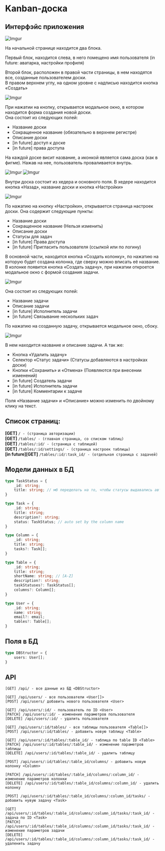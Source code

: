 # Kanban-доска

## Интерфэйс приложения
![Imgur](https://i.imgur.com/QcXioKz.jpg)

На начальной странице находится два блока.

Первый блок, находится слева, в него помещено имя пользователя (in future: аватарка, настройки профиля)

Второй блок, расположен в правой части страницы, в нем находятся все, созданные пользователем доски.  
В правом верхнем углу, на одном уровне с надписью находится кнопка «Создать»

![Imgur](https://i.imgur.com/ktstHdG.jpg)

При нажатии на кнопку, открывается модальное окно, в котором находится форма создания новой доски.  
Она состоит из следующих полей:  
- Название доски
- Сокращенное название (обязательно в верхнем регистре)
- Описание доски
- [in future] доступ к доске
- [in future] права доступа<br/>

На каждой доске висит название, а иконкой является сама доска (как в фигме). Нажав на нее, пользователь проваливается внутрь.

![Imgur](https://i.imgur.com/E0F6ZcK.jpg)
![Imgur](https://i.imgur.com/kAU4CaG.jpg)

Внутри доска состоит из хедера и основного поля. В хедере находится кнопка «Назад», название доски и кнопка «Настройки»

![Imgur](https://i.imgur.com/xmKOnim.jpg)

По нажатию на кнопку «Настройки», открывается страница настроек доски. Она содержит следующие пункты:
- Название доски
- Сокращенное название (Нельзя изменить)
- Описание доски
- Статусы для задач
- [in future] Права доступа
- [in future] Пригласить пользователя (ссылкой или по логину)

В основной части, находится кнопка «Создать колонку», по нажатию на которую будет создана колонка, где сверху можно 
вписать её название. В колонке появится кнопка «Создать задачу», 
при нажатии откроется модальное окно с формой создания задачи.

![Imgur](https://i.imgur.com/H9f8nHL.jpg)

Она состоит из следующих полей:
- Название задачи
- Описание задачи
- [in future] Исполнитель задачи
- [in future] Связывание нескольких задач

По нажатию на созданную задачу, открывается модальное окно, сбоку.

![Imgur](https://i.imgur.com/rtGnw7j.jpg)

В нем находится название и описание задачи. А так же:
- Кнопка «Удалить задачу»
- Селектор «Статус задачи» (Статусы добавляются в настройках доски)
- Кнопки «Сохранить» и «Отмена» (Появляются при внесении изменений)
- [in future] Создатель задачи
- [in future] Исполнитель задачи
- [in future] Комментарии к задаче

Поля «Название задачи» и «Описание» можно изменить по двойному клику на текст.

## Список страниц:
**[GET]** `/ - (страница авторизации)`  
**[GET]** `/tables/ - (главная страница, со списком таблиц)`  
**[GET]** `/tables/:id/ - (страница с таблицей)`  
**[GET]** `/tables/:id/settings/ - (страница настроек таблицы)`  
**[in future][GET]** `/tables/:id/:task_id/ - (отдельная страница с задачей)`  

## Модели данных в БД
```typescript
type TaskStatus = {
    _id: string;
    title: string; // мб переделать на то, чтобы статусы выдавались автоматически. Имя колонки === Статус задачи. Но имя статуса можно было изменить и/или добавить/удалить статус.
}

type Task = {
    _id: string;
    title: string;
    description?: string;
    status: TaskStatus; // auto set by the column name
}

type Column = {
    _id: string;
    title: string;
    tasks?: Task[];
}

type Table = {
    _id: string;
    title: string;
    shortName: string; // [A-Z]
    description?: string;
    taskStatuses?: TaskStatus[];
    columns?: Column[];
}

type User = {
    _id: string;
    name: string;
    email?: email;
    tables?: Table[];
}
```

## Поля в БД

```typescript
type DBStructor = {
    users: User[];
}
```

## API
```
[GET] /api/ - все данные из БД <DBStructor>

[GET] /api/users/ - все пользователи <User[]>
[POST] /api/users/ добавить нового пользователя <User>

[GET] /api/users/:id/ - пользователь по ID <User>
[PATCH] /api/users/:id/ - изменение параметров пользователя
[DELETE] /api/users/:id/ - удалить пользователя

[GET] /api/users/:id/tables/ - все таблицы пользователя <Table[]>
[POST] /api/users/:id/tables/ - добавить новую таблицу <Table>

[GET] /api/users/:id/tables/:table_id/ - таблица по table ID <Table>
[PATCH] /api/users/:id/tables/:table_id/ - изменение параметров таблицы
[DELETE] /api/users/:id/tables/:table_id/ - удалить таблицу

[POST] /api/users/:id/tables/:table_id/columns/ - добавить новую колонку <Column>

[PATCH] /api/users/:id/tables/:table_id/columns/:column_id/ - изменение параметров колонки
[DELETE] /api/users/:id/tables/:table_id/columns/:column_id/ - удалить колонку

[POST] /api/users/:id/tables/:table_id/columns/:column_id/tasks/ - добавить нувую задачу <Task>

[GET] /api/users/:id/tables/:table_id/columns/:column_id/tasks/:task_id/ - задача по ID <Task>
[PATCH] /api/users/:id/tables/:table_id/columns/:column_id/tasks/:task_id/ - изменение параметров задачи
[DELETE] /api/users/:id/tables/:table_id/columns/:column_id/tasks/:task_id/ - удаленить задачу
```











